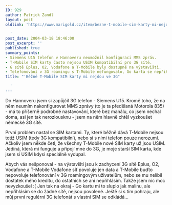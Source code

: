 ```yaml
---
ID: 929
author: Patrick Zandl
layout: post
oldlink: 'https://www.marigold.cz/item/bezne-t-mobile-sim-karty-mi-nejdou-ve-3g

  '
post_date: 2004-03-18 18:46:00
post_excerpt: ''
published: true
summary_points:
- Siemens U15 telefon v Hannoveru neumožnil konfiguraci MMS zpráv.
- T-Mobile SIM karty často nejsou USIM kompatibilní pro 3G sítě.
- G sítě Eplus, O2, Vodafone a T-Mobile byly dostupné na výstavišti.
- Telefonování v 3G roamingu s T-Mobile nefungovalo, Go karta se nepřihlásila.
title: "'Běžné T-Mobile SIM karty mi nejdou ve 3G"

  '
---
```


<p>
Do Hannoveru jsem si zapůjčil 3G telefon - Siemens U15. Kromě toho, že na něm neumím nakonfigurovat MMS zprávy (to je ta předělaná Motorola 835) - má to příšerně podrobné nastavování, které bez manálu, co jsem nechal doma, asi jen tak nerozlousknu - jsem na něm hlavně chtěl vyzkoušet německé 3G sítě. </p>

<p>
První problém nastal se SIM kartami. Ty, které běžně dává T-Mobile nejsou totiž USIM (tedy 3G kompatibilní), nebo si s nimi telefon pouze nerozumí. Ačkoliv jsem někde četl, že všechny T-Mobile nové SIM karty už jsou USIM. Jediná, která mi funguje a připojí mne do 3G, je moje starší SIM karta, kde jsem si USIM kdysi speciálně vydupal. </p>

<p>
Abych vás nešponoval - na výstavišti jsou k zachycení 3G sítě Eplus, O2, Vodafone a T-Mobile Vodafone síť povoluje jen data a T-Mobile buďto nepovoluje telefonování v 3G roamingovým uživatelům, nebo se mu nelíbil dostatek mého kreditu, do ostatních se ani nepřihlásím. Takže jsem nic moc nevyzkoušel :( Jen tak na okraj - Go kartu mi to sluplo jak malinu, ale nepřihlásím se do žádné sítě, nejsou povolené. Ještě si s tím pohraju, ale můj první regulérní 3G telefonát s vlastní SIM se odkládá...</p>